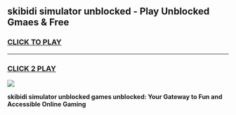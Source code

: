 
## skibidi simulator unblocked - Play Unblocked Gmaes & Free
<h3>
<a href="https://news.freeplayer.one?title=skibidi_simulator_unblocked&ref=23F">CLICK TO PLAY</a></h3>
<hr>

<h3>
<a href="https://news.freeplayer.one?title=skibidi_simulator_unblocked&ref=23F">CLICK 2 PLAY</a>
  
</h3>

<a href="https://news.freeplayer.one?title=skibidi_simulator_unblocked&ref=23F/"><img src="https://clearcache.store/games.png"></a>


**skibidi simulator unblocked games unblocked: Your Gateway to Fun and Accessible Online Gaming**
